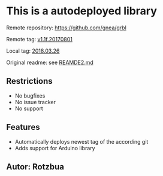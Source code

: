 # This is a autodeployed library

Remote repository: https://github.com/gnea/grbl

Remote tag: [v1.1f.20170801](https://github.com/gnea/grbl/tree/v1.1f.20170801)

Local tag: [2018.03.26](./tree/2018.03.26)

Original readme: see [REAMDE2.md](./blob/test/README2.md)

## Restrictions

* No bugfixes
* No issue tracker
* No support

## Features

* Automatically deploys newest tag of the according git
* Adds support for Arduino library

## Autor: Rotzbua
